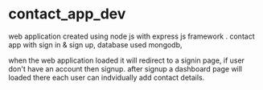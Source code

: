 # contact_app_dev
web application created using node js with express js framework .
contact app with sign in &amp; sign up,
database used mongodb,

when the web application loaded it will redirect to a signin page, if user don't have an account then  signup. after signup  a dashboard page will loaded there each user can indvidually add contact details.
